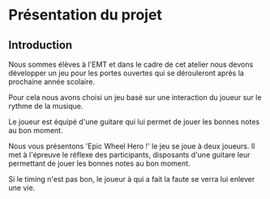 # Présentation du projet

## Introduction

Nous sommes élèves à l&#39;EMT et dans le cadre de cet atelier nous devons développer un jeu pour les portes ouvertes qui se dérouleront après la prochaine année scolaire.

Pour cela nous avons choisi un jeu basé sur une interaction du joueur sur le rythme de la musique.

Le joueur est équipé d&#39;une guitare qui lui permet de jouer les bonnes notes au bon moment.

Nous vous présentons &#39;Epic Wheel Hero !&#39; le jeu se joue à deux joueurs. Il met à l&#39;épreuve le réflexe des participants, disposants d&#39;une guitare leur permettant de jouer les bonnes notes au bon moment.

Si le timing n&#39;est pas bon, le joueur à qui a fait la faute se verra lui enlever une vie.